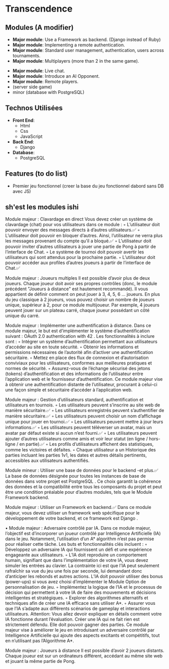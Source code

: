 # Transcendence

## Modules (A modifier)

-	**Major module**: Use a Framework as backend. (Django instead of Ruby)
-	**Major module**: Implementing a remote authentication.
-	**Major module**: Standard user management, authentication, users across
tournaments.
-	**Major module**: Multiplayers (more than 2 in the same game).
<!-- -	**Major module**: Add Another Game with User History and Matchmaking. -->
-	**Major module**: Live chat.
-	**Major module**: Introduce an AI Opponent.
-	**Major module**: Remote players.
-	(server side game)
-	minor (database with PostgreSQL)

## Technos Utilisées

-	**Front End**: 
	-	Html
	-	Css
	-	JavaScript
-	**Back End**:
	-	Django
-	**Database**:
	-	PostgreSQL

## Features (to do list)

-	Premier jeu fonctionnel (creer la base du jeu fonctionnel dabord sans DB avec JS)

## sh'est les modules ishi

Module majeur : Clavardage en direct
Vous devez créer un système de clavardage (chat) pour vos utilisateurs dans ce
module :
◦ L’utilisateur doit pouvoir envoyer des messages directs à d’autres utilisateurs.✅
◦ L’utilisateur doit pouvoir en bloquer d’autres. Ainsi, l’utilisateur ne verra plus
les messages provenant du compte qu’il a bloqué.✅
◦ L’utilisateur doit pouvoir inviter d’autres utilisateurs à jouer une partie de
Pong à partir de l’interface de Chat.
◦ Le système de tournoi doit pouvoir avertir les utilisateurs qui sont attendus
pour la prochaine partie.
◦ L’utilisateur doit pouvoir accéder aux profiles d’autres joueurs à partir de l’interface de Chat.✅


Module majeur : Joueurs multiples
Il est possible d’avoir plus de deux joueurs. Chaque joueur doit avoir ses propres
contrôles (donc, le module précédent "Joueurs à distance" est hautement recommandé). Il vous appartient de définir comment on peut jouer à 3, 4, 5, 6 ... joueurs.
En plus du jeu classique à 2 joueurs, vous pouvez choisir un nombre de joueurs
unique, supérieur à 2, pour ce module multijoueur. Par exemple, 4 joueurs peuvent
jouer sur un plateau carré, chaque joueur possédant un côté unique du carré.


Module majeur : Implémenter une authentification à distance.
Dans ce module majeur, le but est d’implémenter le système d’authentification
suivant : OAuth 2.0 authentication with 42 . Les fonctionnalités à inclure sont :
◦ Intégrer un système d’authentification permettant aux utilisateurs d’accéder
au site en toute sécurité.
◦ Obtenir les informations et permissions nécessaires de l’autorité afin d’activer
une authentification sécuritaire.
◦ Mettez en place des flux de connexion et d’autorisation conviviaux pour les
utilisateurs, conformes aux meilleures pratiques et normes de sécurité.
◦ Assurez-vous de l’échange sécurisé des jetons (tokens) d’authentification et des
informations de l’utilisateur entre l’application web et le fournisseur d’authentification.
Ce module majeur vise à obtenir une authentification distante de l’utilisateur,
procurant à celui-ci une façon simple et sécuritaire d’accéder à l’application web.


Module majeur : Gestion d’utilisateurs standard, authentification et utilisateurs
en tournois.
◦ Les utilisateurs peuvent s’inscrire au site web de manière sécuritaire.✅
◦ Les utilisateurs enregistrés peuvent s’authentifier de manière sécuritaire.✅
◦ Les utilisateurs peuvent choisir un nom d’affichage unique pour jouer en tournoi.✅
◦ Les utilisateurs peuvent mettre à jour leurs informations.✅
◦ Les utilisateurs peuvent téléverser un avatar, mais un avatar par défaut existe
si aucun n’est fourni.✅
◦ Les utilisateurs peuvent ajouter d’autres utilisateurs comme amis et voir leur
statut (en ligne / hors-ligne / en partie).✅
◦ Les profils d’utilisateurs affichent des statistiques, comme les victoires et défaites.
◦ Chaque utilisateur a un Historique des parties incluant les parties 1v1, les
dates et autres détails pertinents, accessibles aux utilisateurs authentifiés.


Module mineur : Utiliser une base de données pour le backend -et plus.✅
La base de données désignée pour toutes les instances de base de données
dans votre projet est PostgreSQL . Ce choix garantit la cohérence des données et
la compatibilité entre tous les composants du projet et peut être une condition
préalable pour d’autres modules, tels que le Module Framework backend.


Module majeur : Utiliser un Framework en backend.✅
Dans ce module majeur, vous devez utiliser un framework web spécifique pour
le développement de votre backend, et ce framework est Django .


• Module majeur : Adversaire contrôlé par IA.
Dans ce module majeur, l’objectif est d’incorporer un joueur contrôlé par Intelligence Artificielle (IA) dans le jeu. Notamment, l’utilisation d’un A* algorithm
n’est pas permise pour réaliser cette tâche. Les buts et fonctionnalités clés incluent :
◦ Développez un adversaire IA qui fournissent un défi et une expérience engageante aux utilisateurs.
◦ L’IA doit reproduire un comportement humain, signifiant que dans l’implémentation de votre IA, vous devez simuler les entrées au clavier. La contrainte
ici est que l’IA peut seulement rafraîchir sa vue du jeu une fois par seconde,
lui demandant donc d’anticiper les rebonds et autres actions.
L’IA doit pouvoir utiliser des bonus (power-ups) si vous avez choisi
d’implémenter le Module Option de personnalisation de jeu.
◦ Implémentez la logique de l’IA et le processus de décision qui permettent à
votre IA de faire des mouvements et décisions intelligentes et stratégiques.
◦ Explorer des algorithmes alternatifs et techniques afin de créer une IA efficace
sans utiliser A*.
◦ Assurer vous que l’IA s’adapte aux différents scénarios de gameplay et interactions utilisateurs.
Attention: Vous allez devoir expliquer en détails comment votre IA
fonctionne durant l’évaluation. Créer une IA qui ne fait rien est
strictement défendu. Elle doit pouvoir gagner des parties.
Ce module majeur vise à améliorer le jeu en introduisant un adversaire contrôlé
par Intelligence Artificielle qui ajoute des aspects excitants et compétitifs, tout en
n’utilisant pas l’Algorithme A*.


Module majeur : Joueurs à distance
Il est possible d’avoir 2 joueurs distants. Chaque joueur est sur un ordinateurs
différent, accédant au même site web et jouant la même partie de Pong.